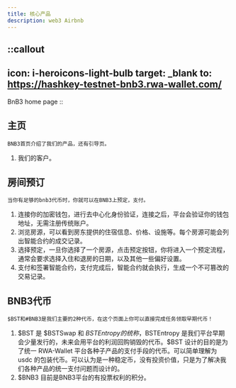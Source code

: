 ```yaml
---
title: 核心产品
description: web3 Airbnb
---
```


::callout
---
icon: i-heroicons-light-bulb
target: _blank
to: https://hashkey-testnet-bnb3.rwa-wallet.com/
---
BnB3 home page
::
## 主页
    BNB3首页介绍了我们的产品，还有引导页。
 1. 我们的客户。
## 房间预订
    当你有足够的bnb3代币时，你就可以在BNB3上预定，支付。
 1. 连接你的加密钱包，进行去中心化身份验证，连接之后，平台会验证你的钱包地址，无需注册传统账户。
 2. 浏览房源，可以看到房东提供的住宿信息、价格、设施等。每个房源可能会列出智能合约的成交记录。
 3. 选择预定，一旦你选择了一个房源，点击预定按钮，你将进入一个预定流程，通常会要求选择入住和退房的日期，以及其他一些偏好设置。
 4. 支付和签署智能合约，支付完成后，智能合约就会执行，生成一个不可篡改的交易记录。
<!-- ![alt text](/docs/public/wallet-connect.png) -->
## BNB3代币
    $BST和#BNB3是我们主要的2种代币，在这个页面上你可以直接完成任务领取早期代币！
 1. $BST 是 $BSTSwap 和 $BSTEntropy 的统称，$BSTEntropy 是我们平台早期会少量发行的，未来会用平台的利润回购销毁的代币。$BST 设计的目的是为了统一 RWA-Wallet 平台各种子产品的支付手段的代币。可以简单理解为 usdc 的包装代币。可以认为是一种稳定币，没有投资价值，只是为了解决我们各种产品的统一支付问题而设计的。
 2. $BNB3 目前是BNB3平台的有投票权利的积分。



